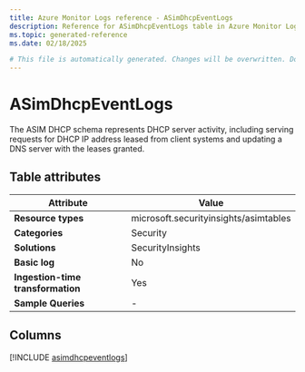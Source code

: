 ```yaml
---
title: Azure Monitor Logs reference - ASimDhcpEventLogs
description: Reference for ASimDhcpEventLogs table in Azure Monitor Logs.
ms.topic: generated-reference
ms.date: 02/18/2025

# This file is automatically generated. Changes will be overwritten. Do not change this file directly.
---
```


# ASimDhcpEventLogs

The ASIM DHCP schema represents DHCP server activity, including serving requests for DHCP IP address leased from client systems and updating a DNS server with the leases granted.


## Table attributes

|Attribute|Value|
|---|---|
|**Resource types**|microsoft.securityinsights/asimtables|
|**Categories**|Security|
|**Solutions**| SecurityInsights|
|**Basic log**|No|
|**Ingestion-time transformation**|Yes|
|**Sample Queries**|-|



## Columns
  
[!INCLUDE [asimdhcpeventlogs](~/reusable-content/ce-skilling/azure/includes/azure-monitor/reference/tables/asimdhcpeventlogs-include.md)]
